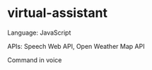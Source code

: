 # virtual-assistant

Language: JavaScript

APIs: Speech Web API, Open Weather Map API

Command in voice 